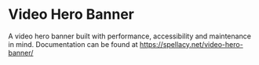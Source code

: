# Video Hero Banner

A video hero banner built with performance, accessibility and maintenance in mind. Documentation can be found at https://spellacy.net/video-hero-banner/
